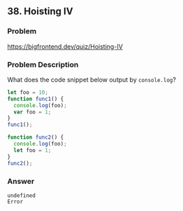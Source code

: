 ## 38. Hoisting IV

### Problem

https://bigfrontend.dev/quiz/Hoisting-IV

### Problem Description

What does the code snippet below output by `console.log`?

```js
let foo = 10;
function func1() {
  console.log(foo);
  var foo = 1;
}
func1();

function func2() {
  console.log(foo);
  let foo = 1;
}
func2();
```

### Answer

```
undefined
Error
```
